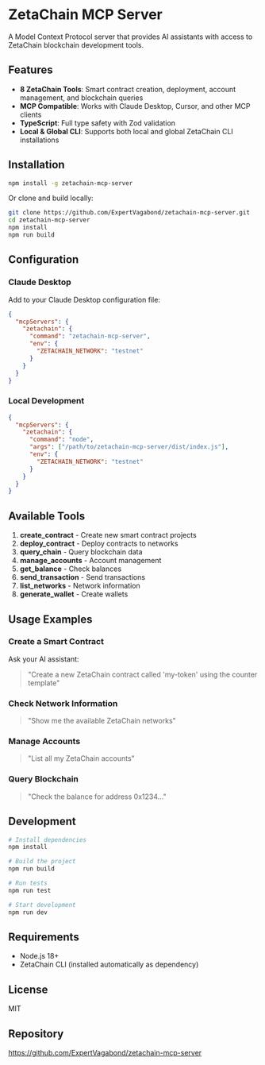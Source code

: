 # ZetaChain MCP Server

A Model Context Protocol server that provides AI assistants with access to ZetaChain blockchain development tools.

## Features

- **8 ZetaChain Tools**: Smart contract creation, deployment, account management, and blockchain queries
- **MCP Compatible**: Works with Claude Desktop, Cursor, and other MCP clients
- **TypeScript**: Full type safety with Zod validation
- **Local & Global CLI**: Supports both local and global ZetaChain CLI installations

## Installation

```bash
npm install -g zetachain-mcp-server
```

Or clone and build locally:

```bash
git clone https://github.com/ExpertVagabond/zetachain-mcp-server.git
cd zetachain-mcp-server
npm install
npm run build
```

## Configuration

### Claude Desktop

Add to your Claude Desktop configuration file:

```json
{
  "mcpServers": {
    "zetachain": {
      "command": "zetachain-mcp-server",
      "env": {
        "ZETACHAIN_NETWORK": "testnet"
      }
    }
  }
}
```

### Local Development

```json
{
  "mcpServers": {
    "zetachain": {
      "command": "node",
      "args": ["/path/to/zetachain-mcp-server/dist/index.js"],
      "env": {
        "ZETACHAIN_NETWORK": "testnet"
      }
    }
  }
}
```

## Available Tools

1. **create_contract** - Create new smart contract projects
2. **deploy_contract** - Deploy contracts to networks
3. **query_chain** - Query blockchain data
4. **manage_accounts** - Account management
5. **get_balance** - Check balances
6. **send_transaction** - Send transactions
7. **list_networks** - Network information
8. **generate_wallet** - Create wallets

## Usage Examples

### Create a Smart Contract

Ask your AI assistant:
> "Create a new ZetaChain contract called 'my-token' using the counter template"

### Check Network Information

> "Show me the available ZetaChain networks"

### Manage Accounts

> "List all my ZetaChain accounts"

### Query Blockchain

> "Check the balance for address 0x1234..."

## Development

```bash
# Install dependencies
npm install

# Build the project
npm run build

# Run tests
npm run test

# Start development
npm run dev
```

## Requirements

- Node.js 18+
- ZetaChain CLI (installed automatically as dependency)

## License

MIT

## Repository

https://github.com/ExpertVagabond/zetachain-mcp-server